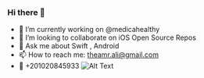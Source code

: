 ### Hi there 👋

- 🔭 I’m currently working on @medicahealthy
- 👯 I’m looking to collaborate on iOS Open Source Repos
- 💬 Ask me about Swift , Android  
- 📫 How to reach me: theamr.ali@gmail.com
- 📲 +201020845933
![Alt Text](https://media.giphy.com/media/vFKqnCdLPNOKc/giphy.gif)
